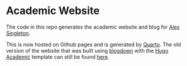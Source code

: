 # Academic Website

The code in this repo generates the academic website and blog for [Alex Singleton](http://www.alex-singleton.com).

This is now hosted on Github pages and is generated by [Quarto](https://quarto.org/). The old version of the website that was built using [blogdown](https://bookdown.org/yihui/blogdown/) with the [Hugo](https://gohugo.io/) [Academic](https://github.com/gcushen/hugo-academic/) template can still be found [here](https://github.com/alexsingleton/website).